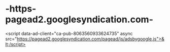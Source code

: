 # -https-pagead2.googlesyndication.com-
&lt;script data-ad-client="ca-pub-8063560933624735" async src="https://pagead2.googlesyndication.com/pagead/js/adsbygoogle.js">&lt;/script>
